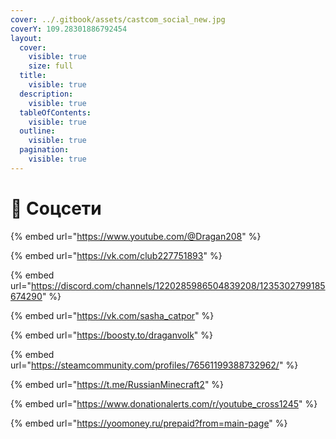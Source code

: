 ```yaml
---
cover: ../.gitbook/assets/castcom_social_new.jpg
coverY: 109.28301886792454
layout:
  cover:
    visible: true
    size: full
  title:
    visible: true
  description:
    visible: true
  tableOfContents:
    visible: true
  outline:
    visible: true
  pagination:
    visible: true
---
```


# 📱 Соцсети

{% embed url="https://www.youtube.com/@Dragan208" %}

{% embed url="https://vk.com/club227751893" %}

{% embed url="https://discord.com/channels/1220285986504839208/1235302799185674290" %}

{% embed url="https://vk.com/sasha_catpor" %}

{% embed url="https://boosty.to/draganvolk" %}

{% embed url="https://steamcommunity.com/profiles/76561199388732962/" %}

{% embed url="https://t.me/RussianMinecraft2" %}

{% embed url="https://www.donationalerts.com/r/youtube_cross1245" %}

{% embed url="https://yoomoney.ru/prepaid?from=main-page" %}
